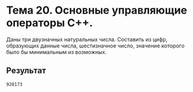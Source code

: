 # Тема 20. Основные управляющие операторы С++.

Даны три двузначных натуральных числа. Составить из цифр, образующих данные числа, шестизначное число, значение которого было бы минимальным из возможных.

## Результат

```
928173
```
